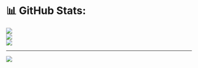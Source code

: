 # 📊 GitHub Stats:
![](https://github-readme-stats.vercel.app/api?username=annaclavelier&theme=dark&hide_border=false&include_all_commits=false&count_private=false)<br/>
![](https://nirzak-streak-stats.vercel.app/?user=annaclavelier&theme=dark&hide_border=false)<br/>
![](https://github-readme-stats.vercel.app/api/top-langs/?username=annaclavelier&theme=dark&hide_border=false&include_all_commits=false&count_private=false&layout=compact)

---
[![](https://visitcount.itsvg.in/api?id=annaclavelier&icon=0&color=0)](https://visitcount.itsvg.in)

